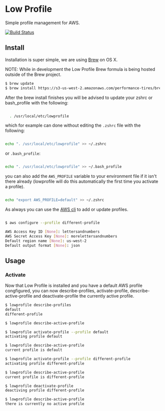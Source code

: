 # Low Profile

Simple profile management for AWS.

[![Build Status](https://ci.kellyp.com/api/badge/github.com/kellyp/lowprofile/status.svg?branch=master)](https://ci.kellyp.com/github.com/kellyp/lowprofile)

## Install

Installation is super simple, we are using [Brew](http://brew.sh) on OS X.

NOTE: While in development the Low Profile Brew formula is being hosted outside of the Brew project.

```bash
$ brew update
$ brew install https://s3-us-west-2.amazonaws.com/performance-tires/brew/latest/lowprofile.rb
```

After the brew install finishes you will be advised to update your zshrc or bash_profile with the following:

```bash

  . /usr/local/etc/lowprofile

```

which for example can done without editing the `.zshrc` file with the following:

```bash

echo ". /usr/local/etc/lowprofile" >> ~/.zshrc

```

or `.bash_profile`:

```bash

echo ". /usr/local/etc/lowprofile" >> ~/.bash_profile

```

you can also add the `AWS_PROFILE` variable to your environment file if it
isn't there already (lowprofile will do this automatically the first time you activate
a profile).

```bash

echo "export AWS_PROFILE=default" >> ~/.zshrc

```

As always you can use the [AWS cli](http://aws.amazon.com/cli/) to add or update profiles.  

```bash

$ aws configure --profile different-profile

AWS Access Key ID [None]: lettersandnumbers
AWS Secret Access Key [None]: morelettersandnumbers
Default region name [None]: us-west-2
Default output format [None]: json

```

## Usage

### Activate

Now that Low Profile is installed and you have a default AWS profile congfigured, you can now describe-profiles, activate-profile, describe-active-profile and deactivate-profile the currently active  profile.  


```bash
$ lowprofile describe-profiles
default
different-profile

$ lowprofile describe-active-profile

$ lowprofile activate-profile --profile default
activating profile default

$ lowprofile describe-active-profile
current profile is default

$ lowprofile activate-profile --profile different-profile
activating profile different-profile

$ lowprofile describe-active-profile
current profile is different-profile

$ lowprofile deactivate-profile
deactiving profile different-profile

$ lowprofile describe-active-profile
there is currently no active profile

```
